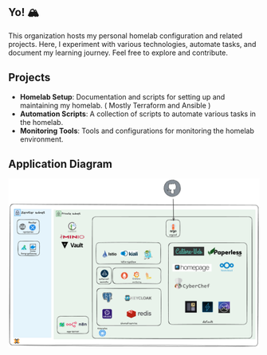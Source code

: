 ## Yo! 🏔️

This organization hosts my personal homelab configuration and related projects. Here, I experiment with various technologies, automate tasks, and document my learning journey. Feel free to explore and contribute.

## Projects
- **Homelab Setup**: Documentation and scripts for setting up and maintaining my homelab. ( Mostly Terraform and Ansible )
- **Automation Scripts**: A collection of scripts to automate various tasks in the homelab.
- **Monitoring Tools**: Tools and configurations for monitoring the homelab environment.

## Application Diagram
![Homelab Diagram](https://github.com/guyzsarun-lab/.github/raw/main/assets/homelab.png)